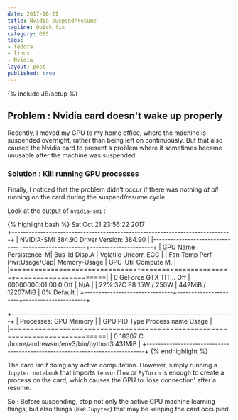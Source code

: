 ```yaml
---
date: 2017-10-21
title: Nvidia suspend/resume
tagline: Quick fix
category: OSS
tags:
- fedora
- linux
- Nvidia
layout: post
published: true
---
```

{% include JB/setup %}

## Problem : Nvidia card doesn't wake up properly

Recently, I moved my GPU to my home office, where the machine is suspended overnight, rather
than being left on continuously.  But that also caused the Nvidia card to present a 
problem where it sometimes became unusable after the machine was suspended.

### Solution : Kill running GPU processes

Finally, I noticed that the problem didn't occur if there was nothing *at all* running
on the card during the suspend/resume cycle.

Look at the output of ```nvidia-smi``` :

{% highlight bash %}
Sat Oct 21 23:56:22 2017       
+-----------------------------------------------------------------------------+
| NVIDIA-SMI 384.90                 Driver Version: 384.90                    |
|-------------------------------+----------------------+----------------------+
| GPU  Name        Persistence-M| Bus-Id        Disp.A | Volatile Uncorr. ECC |
| Fan  Temp  Perf  Pwr:Usage/Cap|         Memory-Usage | GPU-Util  Compute M. |
|===============================+======================+======================|
|   0  GeForce GTX TIT...  Off  | 00000000:01:00.0 Off |                  N/A |
| 22%   37C    P8    15W / 250W |    442MiB / 12207MiB |      0%      Default |
+-------------------------------+----------------------+----------------------+
                                                                               
+-----------------------------------------------------------------------------+
| Processes:                                                       GPU Memory |
|  GPU       PID   Type   Process name                             Usage      |
|=============================================================================|
|    0     18307      C   /home/andrewsm/env3/bin/python3              431MiB |
+-----------------------------------------------------------------------------+
{% endhighlight %}

The card *isn't* doing any active computation.  However, simply running 
a ```Jupyter notebook``` that imports ```tensorflow``` or ```PyTorch``` is enough 
to create a process on the card, which causes the GPU to 'lose connection' after a 
resume.

So : Before suspending, stop not only the active GPU machine learning things, but
also things (like ```Jupyter```) that may be keeping the card occupied.
